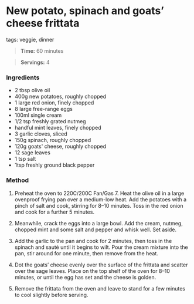 # New potato, spinach and goats’ cheese frittata

tags: veggie, dinner

> **Time:**  60 minutes

> **Servings:** 4 

### Ingredients

* 2 tbsp olive oil
* 400g new potatoes, roughly chopped
* 1 large red onion, finely chopped
* 8 large free-range eggs
* 100ml single cream
* 1/2 tsp freshly grated nutmeg
* handful mint leaves, finely chopped
* 3 garlic cloves, sliced
* 150g spinach, roughly chopped
* 120g goats' cheese, roughly chopped
* 12 sage leaves
* 1 tsp salt
* 1tsp freshly ground black pepper

### Method

1. Preheat the oven to 220C/200C Fan/Gas 7. Heat the olive oil in a large ovenproof frying pan over a medium-low heat. Add the potatoes with a pinch of salt and cook, stirring for 8–10 minutes. Toss in the red onion and cook for a further 5 minutes.

2. Meanwhile, crack the eggs into a large bowl. Add the cream, nutmeg, chopped mint and some salt and pepper and whisk well. Set aside.

3. Add the garlic to the pan and cook for 2 minutes, then toss in the spinach and sauté until it begins to wilt. Pour the cream mixture into the pan, stir around for one minute, then remove from the heat.

4. Dot the goats’ cheese evenly over the surface of the frittata and scatter over the sage leaves. Place on the top shelf of the oven for 8–10 minutes, or until the egg has set and the cheese is golden.

5. Remove the frittata from the oven and leave to stand for a few minutes to cool slightly before serving.